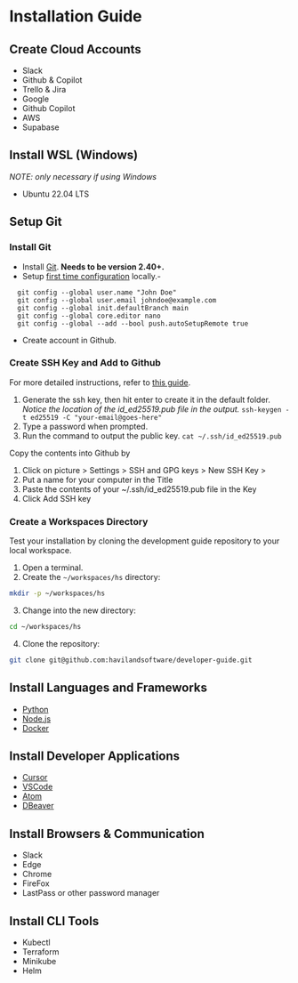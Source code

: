 # Installation Guide

## Create Cloud Accounts
- Slack
- Github & Copilot
- Trello & Jira
- Google
- Github Copilot
- AWS
- Supabase

## Install WSL (Windows)
*NOTE: only necessary if using Windows*
- Ubuntu 22.04 LTS

## Setup Git

### Install Git
- Install [Git](https://git-scm.com/book/en/v2/Getting-Started-Installing-Git). **Needs to be version 2.40+.**
- Setup [first time configuration](https://git-scm.com/book/en/v2/Getting-Started-First-Time-Git-Setup) locally.- 
```
  git config --global user.name "John Doe"
  git config --global user.email johndoe@example.com
  git config --global init.defaultBranch main
  git config --global core.editor nano
  git config --global --add --bool push.autoSetupRemote true
```
- Create account in Github.

### Create SSH Key and Add to Github
For more detailed instructions, refer to [this guide](https://www.unixtutorial.org/how-to-generate-ed25519-ssh-key/).
1. Generate the ssh key, then hit enter to create it in the default folder. *Notice the location of the id_ed25519.pub file in the output.*
`ssh-keygen -t ed25519 -C "your-email@goes-here"`
2. Type a password when prompted.
3. Run the command to output the public key.
`cat ~/.ssh/id_ed25519.pub`

Copy the contents into Github by
1. Click on picture > Settings > SSH and GPG keys > New SSH Key >
2. Put a name for your computer in the Title
3. Paste the contents of your ~/.ssh/id_ed25519.pub file in the Key
4. Click Add SSH key

### Create a Workspaces Directory
Test your installation by cloning the development guide repository to your local workspace.

1. Open a terminal.
2. Create the `~/workspaces/hs` directory:
  ```sh
  mkdir -p ~/workspaces/hs
  ```
3. Change into the new directory:
  ```sh
  cd ~/workspaces/hs
  ```
4. Clone the repository:
  ```sh
  git clone git@github.com:havilandsoftware/developer-guide.git
  ```

## Install Languages and Frameworks
- [Python](../technologies/python.md#installation)
- [Node.js](../technologies/javascript.md#installation)
- [Docker](https://docs.docker.com/engine/install/ubuntu)

## Install Developer Applications
- [Cursor](https://www.cursor.com/)
- [VSCode](https://code.visualstudio.com/download)
- [Atom](https://flight-manual.atom.io/getting-started/sections/installing-atom/)
- [DBeaver](https://dbeaver.io/download/)

## Install Browsers & Communication
- Slack
- Edge
- Chrome
- FireFox
- LastPass or other password manager

## Install CLI Tools
- Kubectl
- Terraform
- Minikube
- Helm
